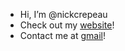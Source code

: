 - Hi, I’m @nickcrepeau
- Check out my [website](https://nickcrepeau.com/)!
- Contact me at [gmail](gmail@nickcrepeau.com)!
